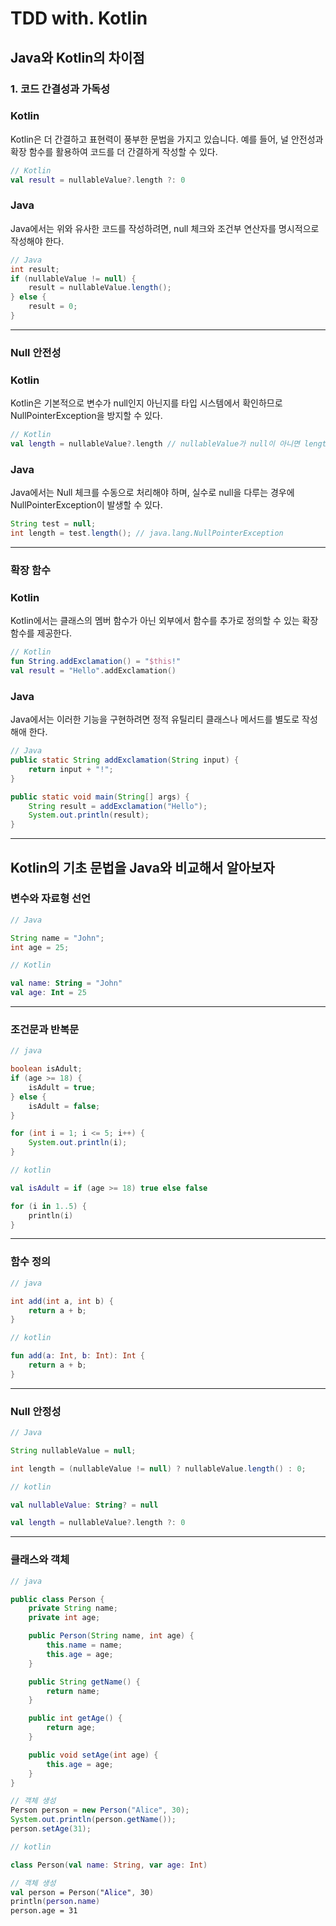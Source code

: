 # TDD with. Kotlin

## Java와 Kotlin의 차이점

### 1. 코드 간결성과 가독성

### Kotlin 
Kotlin은 더 간결하고 표현력이 풍부한 문법을 가지고 있습니다. 예를 들어, 널 안전성과 확장 함수를 활용하여 코드를 더 간결하게 작성할 수 있다.
```kotlin 
// Kotlin
val result = nullableValue?.length ?: 0
```

### Java
Java에서는 위와 유사한 코드를 작성하려면, null 체크와 조건부 연산자를 명시적으로 작성해야 한다.
```java
// Java
int result;
if (nullableValue != null) {
    result = nullableValue.length();
} else {
    result = 0;
}
```

---

### Null 안전성

### Kotlin
Kotlin은 기본적으로 변수가 null인지 아닌지를 타입 시스템에서 확인하므로 NullPointerException을 방지할 수 있다.
```kotlin
// Kotlin
val length = nullableValue?.length // nullableValue가 null이 아니면 length를 가져옴
```

### Java
Java에서는 Null 체크를 수동으로 처리해야 하며, 실수로 null을 다루는 경우에 NullPointerException이 발생할 수 있다.
```java
String test = null;
int length = test.length(); // java.lang.NullPointerException
```

---

### 확장 함수

### Kotlin
Kotlin에서는 클래스의 멤버 함수가 아닌 외부에서 함수를 추가로 정의할 수 있는 확장 함수를 제공한다.
```kotlin
// Kotlin
fun String.addExclamation() = "$this!"
val result = "Hello".addExclamation()
```

### Java
Java에서는 이러한 기능을 구현하려면 정적 유틸리티 클래스나 메서드를 별도로 작성해애 한다.
```java
// Java
public static String addExclamation(String input) {
    return input + "!";
}

public static void main(String[] args) {
    String result = addExclamation("Hello");
    System.out.println(result);
}
```

---

## Kotlin의 기초 문법을 Java와 비교해서 알아보자

### 변수와 자료형 선언

```java
// Java

String name = "John";
int age = 25;
```

```kotlin
// Kotlin

val name: String = "John"
val age: Int = 25
```

---

### 조건문과 반복문

```java
// java

boolean isAdult;
if (age >= 18) {
    isAdult = true;    
} else {
    isAdult = false;    
}

for (int i = 1; i <= 5; i++) {
    System.out.println(i);    
}
```

```kotlin
// kotlin

val isAdult = if (age >= 18) true else false

for (i in 1..5) {
    println(i)
}
```

---

### 함수 정의

```java
// java

int add(int a, int b) {
    return a + b;
}
```

```kotlin
// kotlin

fun add(a: Int, b: Int): Int {
    return a + b;
}
```

---

### Null 안정성

```java
// Java

String nullableValue = null;

int length = (nullableValue != null) ? nullableValue.length() : 0;
```

```kotlin
// kotlin

val nullableValue: String? = null

val length = nullableValue?.length ?: 0
```

---

### 클래스와 객체

```java
// java

public class Person {
    private String name;
    private int age;

    public Person(String name, int age) {
        this.name = name;
        this.age = age;
    }

    public String getName() {
        return name;
    }

    public int getAge() {
        return age;
    }

    public void setAge(int age) {
        this.age = age;
    }
}

// 객체 생성
Person person = new Person("Alice", 30);
System.out.println(person.getName());
person.setAge(31);
```

```kotlin
// kotlin

class Person(val name: String, var age: Int)

// 객체 생성
val person = Person("Alice", 30)
println(person.name)
person.age = 31
```